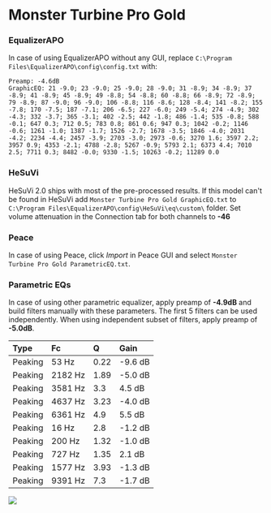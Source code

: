 # Monster Turbine Pro Gold

### EqualizerAPO
In case of using EqualizerAPO without any GUI, replace `C:\Program Files\EqualizerAPO\config\config.txt`
with:
```
Preamp: -4.6dB
GraphicEQ: 21 -9.0; 23 -9.0; 25 -9.0; 28 -9.0; 31 -8.9; 34 -8.9; 37 -8.9; 41 -8.9; 45 -8.9; 49 -8.8; 54 -8.8; 60 -8.8; 66 -8.9; 72 -8.9; 79 -8.9; 87 -9.0; 96 -9.0; 106 -8.8; 116 -8.6; 128 -8.4; 141 -8.2; 155 -7.8; 170 -7.5; 187 -7.1; 206 -6.5; 227 -6.0; 249 -5.4; 274 -4.9; 302 -4.3; 332 -3.7; 365 -3.1; 402 -2.5; 442 -1.8; 486 -1.4; 535 -0.8; 588 -0.1; 647 0.3; 712 0.5; 783 0.8; 861 0.6; 947 0.3; 1042 -0.2; 1146 -0.6; 1261 -1.0; 1387 -1.7; 1526 -2.7; 1678 -3.5; 1846 -4.0; 2031 -4.2; 2234 -4.4; 2457 -3.9; 2703 -3.0; 2973 -0.6; 3270 1.6; 3597 2.2; 3957 0.9; 4353 -2.1; 4788 -2.8; 5267 -0.9; 5793 2.1; 6373 4.4; 7010 2.5; 7711 0.3; 8482 -0.0; 9330 -1.5; 10263 -0.2; 11289 0.0
```

### HeSuVi
HeSuVi 2.0 ships with most of the pre-processed results. If this model can't be found in HeSuVi add
`Monster Turbine Pro Gold GraphicEQ.txt` to `C:\Program Files\EqualizerAPO\config\HeSuVi\eq\custom\` folder.
Set volume attenuation in the Connection tab for both channels to **-46**

### Peace
In case of using Peace, click *Import* in Peace GUI and select `Monster Turbine Pro Gold ParametricEQ.txt`.

### Parametric EQs
In case of using other parametric equalizer, apply preamp of **-4.9dB** and build filters manually
with these parameters. The first 5 filters can be used independently.
When using independent subset of filters, apply preamp of **-5.0dB**.

| Type    | Fc      |    Q | Gain    |
|:--------|:--------|:-----|:--------|
| Peaking | 53 Hz   | 0.22 | -9.6 dB |
| Peaking | 2182 Hz | 1.89 | -5.0 dB |
| Peaking | 3581 Hz | 3.3  | 4.5 dB  |
| Peaking | 4637 Hz | 3.23 | -4.0 dB |
| Peaking | 6361 Hz | 4.9  | 5.5 dB  |
| Peaking | 16 Hz   | 2.8  | -1.2 dB |
| Peaking | 200 Hz  | 1.32 | -1.0 dB |
| Peaking | 727 Hz  | 1.35 | 2.1 dB  |
| Peaking | 1577 Hz | 3.93 | -1.3 dB |
| Peaking | 9391 Hz | 7.3  | -1.7 dB |

![](https://raw.githubusercontent.com/jaakkopasanen/AutoEq/master/results/innerfidelity/sbaf-serious/Monster%20Turbine%20Pro%20Gold/Monster%20Turbine%20Pro%20Gold.png)